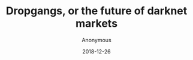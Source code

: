 ---
layout: writing
title: Dropgangs, or the future of darknet markets
date: 2018-12-26
categories: ['Society']
author: ['Anonymous']
excerpt: The Internet is full of commercial activity and it should come at no surprise that even illegal commercial activity is widespread as well. In this article we would like to describe the current developments - from where we came, where we are now, and where it might be going - when it comes to technologies used for digital black market activity.
external_url: https://opaque.link/post/dropgang/
---
